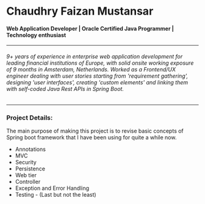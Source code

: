 # Chaudhry Faizan Mustansar
  
#### Web Application Developer | Oracle Certified Java Programmer | Technology enthusiast
___
###### 9+ years of experience in enterprise web application development for leading financial institutions of Europe, with solid onsite working exposure of 9 months in Amsterdam, Netherlands. Worked as a Frontend/UX engineer dealing with user stories starting from 'requirement gathering', designing 'user interfaces', creating 'custom elements' and linking them with self-coded Java Rest APIs in Spring Boot. 

***
### Project Details:
The main purpose of making this project is to revise basic concepts of Spring boot framework that I have been using for quite a while now.
* Annotations
* MVC
* Security
* Persistence
* Web tier 
* Controller
* Exception and Error Handling
* Testing - (Last but not the least)
